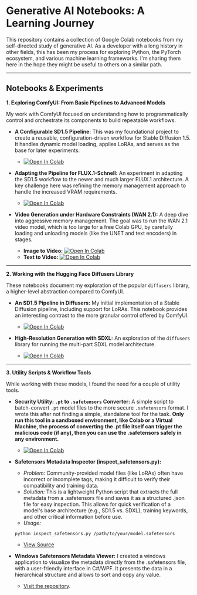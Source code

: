 # Generative AI Notebooks: A Learning Journey

This repository contains a collection of Google Colab notebooks from my self-directed study of generative AI. As a developer with a long history in other fields, this has been my process for exploring Python, the PyTorch ecosystem, and various machine learning frameworks. I'm sharing them here in the hope they might be useful to others on a similar path.

---
## Notebooks & Experiments

**1. Exploring ComfyUI: From Basic Pipelines to Advanced Models**

My work with ComfyUI focused on understanding how to programmatically control and orchestrate its components to build repeatable workflows.

*   **A Configurable SD1.5 Pipeline:** This was my foundational project to create a reusable, configuration-driven workflow for Stable Diffusion 1.5. It handles dynamic model loading, applies LoRAs, and serves as the base for later experiments.
    *   [![Open In Colab](https://colab.research.google.com/assets/colab-badge.svg)](https://colab.research.google.com/github/lfaga/Generative-AI-Notebook-Projects/blob/main/ComfyUI_SD15.ipynb)

*   **Adapting the Pipeline for FLUX.1-Schnell:** An experiment in adapting the SD1.5 workflow to the newer and much larger FLUX.1 architecture. A key challenge here was refining the memory management approach to handle the increased VRAM requirements.
    *   [![Open In Colab](https://colab.research.google.com/assets/colab-badge.svg)](https://colab.research.google.com/github/lfaga/Generative-AI-Notebook-Projects/blob/main/ComfyUI_Flux1-Schnell_Chroma.ipynb)

*   **Video Generation under Hardware Constraints (WAN 2.1):** A deep dive into aggressive memory management. The goal was to run the WAN 2.1 video model, which is too large for a free Colab GPU, by carefully loading and unloading models (like the UNET and text encoders) in stages.
    *   **Image to Video:**
[![Open In Colab](https://colab.research.google.com/assets/colab-badge.svg)](https://colab.research.google.com/github/lfaga/Generative-AI-Notebook-Projects/blob/main/Wan2.1_I2V_14B_FusionX-GGUF-WithLoRAs.ipynb)
    *   **Text to Video:**
[![Open In Colab](https://colab.research.google.com/assets/colab-badge.svg)](https://colab.research.google.com/github/lfaga/Generative-AI-Notebook-Projects/blob/main/Wan2.1_T2V_14B_FusionX-GGUF-WithLoRAs.ipynb)

---
**2. Working with the Hugging Face Diffusers Library**

These notebooks document my exploration of the popular `diffusers` library, a higher-level abstraction compared to ComfyUI.

*   **An SD1.5 Pipeline in Diffusers:** My initial implementation of a Stable Diffusion pipeline, including support for LoRAs. This notebook provides an interesting contrast to the more granular control offered by ComfyUI.
    *   [![Open In Colab](https://colab.research.google.com/assets/colab-badge.svg)](https://colab.research.google.com/github/lfaga/Generative-AI-Notebook-Projects/blob/main/HF-diffusers-SD15.ipynb)

*   **High-Resolution Generation with SDXL:** An exploration of the `diffusers` library for running the multi-part SDXL model architecture.
    *   [![Open In Colab](https://colab.research.google.com/assets/colab-badge.svg)](https://colab.research.google.com/github/lfaga/Generative-AI-Notebook-Projects/blob/main/HF-diffusers-SDXL.ipynb)

---
**3. Utility Scripts & Workflow Tools**

While working with these models, I found the need for a couple of utility tools.

*   **Security Utility: `.pt` to `.safetensors` Converter:** A simple script to batch-convert `.pt` model files to the more secure `.safetensors` format. I wrote this after not finding a simple, standalone tool for the task.
    **Only run this tool in a sandboxed environment, like Colab or a Virtual Machine, the process of converting the .pt file itself can trigger the malicious code (if any), then you can use the .safetensors safely in any environment.**
    *   [![Open In Colab](https://colab.research.google.com/assets/colab-badge.svg)](https://colab.research.google.com/github/lfaga/Generative-AI-Notebook-Projects/blob/main/Pt2Safetensors.ipynb)

*   **Safetensors Metadata Inspector (inspect_safetensors.py):** 

    *   *Problem:* Community-provided model files (like LoRAs) often have incorrect or incomplete tags, making it difficult to verify their compatibility and training data.
    *   *Solution:* This is a lightweight Python script that extracts the full metadata from a .safetensors file and saves it as a structured .json file for easy inspection. This allows for quick verification of a model's base architecture (e.g., SD1.5 vs. SDXL), training keywords, and other critical information before use.
    *   *Usage:*
    ```
    python inspect_safetensors.py /path/to/your/model.safetensors
    ```

    * [View Source](https://github.com/lfaga/Generative-AI-Notebook-Projects/blob/main/inspect_safetensors.py)

*   **Windows Safetensors Metadata Viewer:**
    I created a windows application to visualize the metadata directly from the .safetensors file, with a user-friendly interface in C#/WPF. It presents the data in a hierarchical structure and allows to sort and copy any value. 
    * [Visit the repository](https://github.com/lfaga/safetensors_metadata_viewer).
